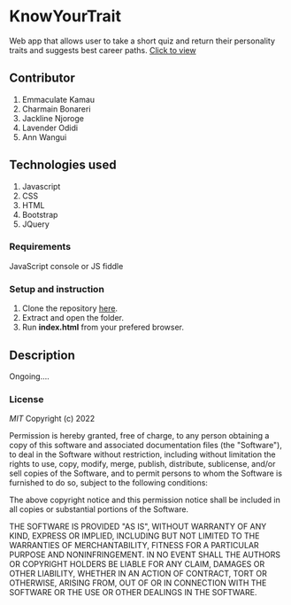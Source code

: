 # KnowYourTrait

Web app that allows user to take a short quiz and return their personality traits and suggests best career paths.
[Click to view]()

## Contributor

1. Emmaculate Kamau
2. Charmain Bonareri
3. Jackline Njoroge
4. Lavender Odidi
5. Ann Wangui

## Technologies used

1. Javascript
2. CSS
3. HTML
4. Bootstrap
5. JQuery

### Requirements

JavaScript console or JS fiddle

### Setup and instruction

1. Clone the repository [here]().
2. Extract and open the folder.
3. Run **index.html** from your prefered browser.

## Description

Ongoing....

### License

_MIT_
Copyright (c) 2022

Permission is hereby granted, free of charge, to any person obtaining a copy of this software and associated documentation files (the "Software"), to deal in the Software without restriction, including without limitation the rights to use, copy, modify, merge, publish, distribute, sublicense, and/or sell copies of the Software, and to permit persons to whom the Software is furnished to do so, subject to the following conditions:

The above copyright notice and this permission notice shall be included in all copies or substantial portions of the Software.

THE SOFTWARE IS PROVIDED "AS IS", WITHOUT WARRANTY OF ANY KIND, EXPRESS OR IMPLIED, INCLUDING BUT NOT LIMITED TO THE WARRANTIES OF MERCHANTABILITY, FITNESS FOR A PARTICULAR PURPOSE AND NONINFRINGEMENT. IN NO EVENT SHALL THE AUTHORS OR COPYRIGHT HOLDERS BE LIABLE FOR ANY CLAIM, DAMAGES OR OTHER LIABILITY, WHETHER IN AN ACTION OF CONTRACT, TORT OR OTHERWISE, ARISING FROM, OUT OF OR IN CONNECTION WITH THE SOFTWARE OR THE USE OR OTHER DEALINGS IN THE SOFTWARE.
